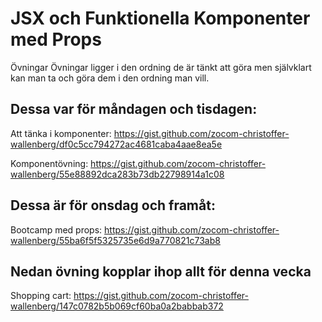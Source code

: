 # JSX och Funktionella Komponenter med Props


Övningar
Övningar ligger i den ordning de är tänkt att göra men självklart kan man ta och göra dem i den ordning man vill.

## Dessa var för måndagen och tisdagen:

Att tänka i komponenter: https://gist.github.com/zocom-christoffer-wallenberg/df0c5cc794272ac4681caba4aae8ea5e

Komponentövning: https://gist.github.com/zocom-christoffer-wallenberg/55e88892dca283b73db22798914a1c08


## Dessa är för onsdag och framåt:

Bootcamp med props: https://gist.github.com/zocom-christoffer-wallenberg/55ba6f5f5325735e6d9a770821c73ab8

## Nedan övning kopplar ihop allt för denna vecka

Shopping cart: https://gist.github.com/zocom-christoffer-wallenberg/147c0782b5b069cf60ba0a2babbab372

